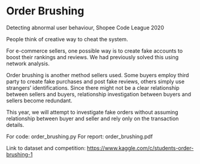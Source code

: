 # Order Brushing
Detecting abnormal user behaviour, Shopee Code League 2020

People think of creative way to cheat the system.

For e-commerce sellers, one possible way is to create fake accounts to boost their rankings and reviews. We had previously solved this using network analysis.

Order brushing is another method sellers used. Some buyers employ third party to create fake purchases and post fake reviews, others simply use strangers’ identifications. Since there might not be a clear relationship between sellers and buyers, relationship investigation between buyers and sellers become redundant.

This year, we will attempt to investigate fake orders without assuming relationship between buyer and seller and rely only on the transaction details.

For code: order_brushing.py
For report: order_brushing.pdf

Link to dataset and competition: https://www.kaggle.com/c/students-order-brushing-1
